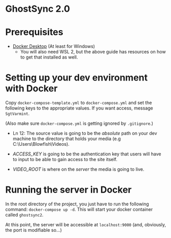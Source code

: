# GhostSync 2.0

# Prerequisites
- [Docker Desktop](https://docs.docker.com/desktop/install/windows-install/) (At least for Windows)
    - You will also need WSL 2, but the above guide has resources on how to get that installed as well.


# Setting up your dev environment with Docker
Copy `docker-compose-template.yml` to `docker-compose.yml` and set the following keys to the appropriate values. If you want access, message `SgtVarmint`. 

(Also make sure `docker-compose.yml` is getting ignored by `.gitignore`.)

- Ln 12: The source value is going to be the *absolute* path on your dev machine to the directory that holds your media (e.g C:\\Users\\Blowfish\\Videos).

- *ACCESS_KEY* is going to be the authentication key that users will have to input to be able to gain access to the site itself.

- *VIDEO_ROOT* is where on the *server* the media is going to live. 

# Running the server in Docker

In the root directory of the project, you just have to run the following command: `docker-compose up -d`. This will start your docker container called `ghostsync2`.

At this point, the server will be accessible at `localhost:9000` (and, obviously, the port is modifiable so...)